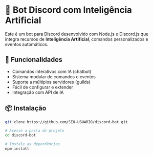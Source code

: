 # 🤖 Bot Discord com Inteligência Artificial

Este é um bot para Discord desenvolvido com Node.js e Discord.js que integra recursos de **Inteligência Artificial**, comandos personalizados e eventos automáticos.

## 🚀 Funcionalidades

- Comandos interativos com IA (chatbot)
- Sistema modular de comandos e eventos
- Suporte a múltiplos servidores (guilds)
- Fácil de configurar e extender
- Integração com API de IA

## 📦 Instalação

```bash
git clone https://github.com/SEU-USUARIO/discord-bot.git

# Acesse a pasta do projeto
cd discord-bot

# Instale as dependências
npm install
```
